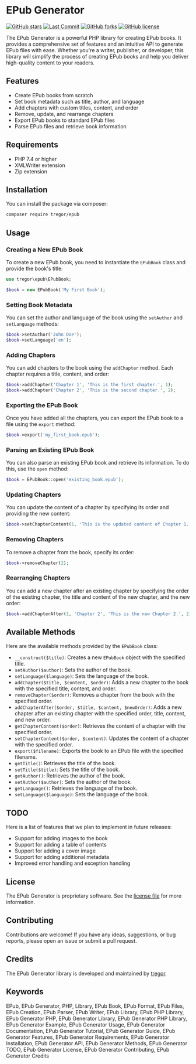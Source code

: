 # EPub Generator

[![GitHub stars](https://img.shields.io/github/stars/tregor/epub?style=flat-square)](https://github.com/tregor/epub/stargazers)
[![Last Commit](https://img.shields.io/github/last-commit/tregor/epub?style=flat-square)](https://github.com/tregor/epub)
[![GitHub forks](https://img.shields.io/github/forks/tregor/epub?style=flat-square)](https://github.com/tregor/epub/network)
[![GitHub license](https://img.shields.io/github/license/tregor/epub?style=flat-square)](LICENSE)

The EPub Generator is a powerful PHP library for creating EPub books. It provides a comprehensive set of features and an intuitive API to generate EPub files with ease. Whether you're a writer, publisher, or developer, this library will simplify the process of creating EPub books and help you deliver high-quality content to your readers.

## Features

- Create EPub books from scratch
- Set book metadata such as title, author, and language
- Add chapters with custom titles, content, and order
- Remove, update, and rearrange chapters
- Export EPub books to standard EPub files
- Parse EPub files and retrieve book information

## Requirements

- PHP 7.4 or higher
- XMLWriter extension
- Zip extension

## Installation

You can install the package via composer:

```bash
composer require tregor/epub
```

## Usage

### Creating a New EPub Book

To create a new EPub book, you need to instantiate the `EPubBook` class and provide the book's title:

```php
use tregor\epub\EPubBook;

$book = new EPubBook('My First Book');
```

### Setting Book Metadata

You can set the author and language of the book using the `setAuthor` and `setLanguage` methods:

```php
$book->setAuthor('John Doe');
$book->setLanguage('en');
```

### Adding Chapters

You can add chapters to the book using the `addChapter` method. Each chapter requires a title, content, and order:

```php
$book->addChapter('Chapter 1', 'This is the first chapter.', 1);
$book->addChapter('Chapter 2', 'This is the second chapter.', 2);
```

### Exporting the EPub Book

Once you have added all the chapters, you can export the EPub book to a file using the `export` method:

```php
$book->export('my_first_book.epub');
```

### Parsing an Existing EPub Book

You can also parse an existing EPub book and retrieve its information. To do this, use the `open` method:

```php
$book = EPubBook::open('existing_book.epub');
```

### Updating Chapters

You can update the content of a chapter by specifying its order and providing the new content:

```php
$book->setChapterContent(1, 'This is the updated content of Chapter 1.');
```

### Removing Chapters

To remove a chapter from the book, specify its order:

```php
$book->removeChapter(2);
```

### Rearranging Chapters

You can add a new chapter after an existing chapter by specifying the order of the existing chapter, the title and content of the new chapter, and the new order:

```php
$book->addChapterAfter(1, 'Chapter 2', 'This is the new Chapter 2.', 2);
```

## Available Methods

Here are the available methods provided by the `EPubBook` class:

- `__construct($title)`: Creates a new `EPubBook` object with the specified title.
- `setAuthor($author)`: Sets the author of the book.
- `setLanguage($language)`: Sets the language of the book.
- `addChapter($title, $content, $order)`: Adds a new chapter to the book with the specified title, content, and order.
- `removeChapter($order)`: Removes a chapter from the book with the specified order.
- `addChapterAfter($order, $title, $content, $newOrder)`: Adds a new chapter after an existing chapter with the specified order, title, content, and new order.
- `getChapterContent($order)`: Retrieves the content of a chapter with the specified order.
- `setChapterContent($order, $content)`: Updates the content of a chapter with the specified order.
- `export($filename)`: Exports the book to an EPub file with the specified filename.
- `getTitle()`: Retrieves the title of the book.
- `setTitle($title)`: Sets the title of the book.
- `getAuthor()`: Retrieves the author of the book.
- `setAuthor($author)`: Sets the author of the book.
- `getLanguage()`: Retrieves the language of the book.
- `setLanguage($language)`: Sets the language of the book.

## TODO

Here is a list of features that we plan to implement in future releases:

- Support for adding images to the book
- Support for adding a table of contents
- Support for adding a cover image
- Support for adding additional metadata
- Improved error handling and exception handling

## License

The EPub Generator is proprietary software. See the [license file](LICENSE) for more information.

## Contributing

Contributions are welcome! If you have any ideas, suggestions, or bug reports, please open an issue or submit a pull request.

## Credits

The EPub Generator library is developed and maintained by [tregor](https://github.com/tregor).

## Keywords

EPub, EPub Generator, PHP, Library, EPub Book, EPub Format, EPub Files, EPub Creation, EPub Parser, EPub Writer, EPub Library, EPub PHP Library, EPub Generator PHP, EPub Generator Library, EPub Generator PHP Library, EPub Generator Example, EPub Generator Usage, EPub Generator Documentation, EPub Generator Tutorial, EPub Generator Guide, EPub Generator Features, EPub Generator Requirements, EPub Generator Installation, EPub Generator API, EPub Generator Methods, EPub Generator TODO, EPub Generator License, EPub Generator Contributing, EPub Generator Credits